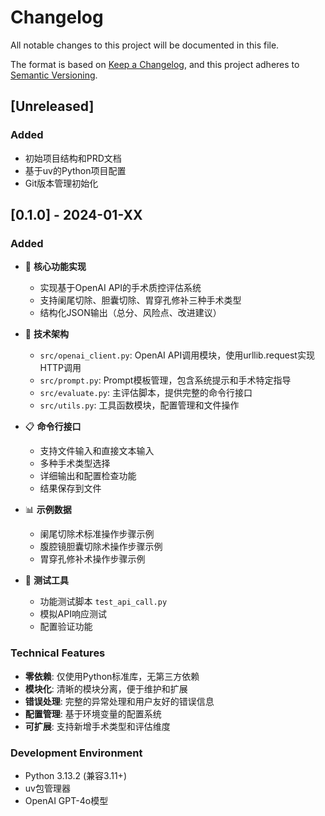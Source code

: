 # Changelog

All notable changes to this project will be documented in this file.

The format is based on [Keep a Changelog](https://keepachangelog.com/en/1.0.0/),
and this project adheres to [Semantic Versioning](https://semver.org/spec/v2.0.0.html).

## [Unreleased]

### Added
- 初始项目结构和PRD文档
- 基于uv的Python项目配置
- Git版本管理初始化

## [0.1.0] - 2024-01-XX

### Added
- 🎯 **核心功能实现**
  - 实现基于OpenAI API的手术质控评估系统
  - 支持阑尾切除、胆囊切除、胃穿孔修补三种手术类型
  - 结构化JSON输出（总分、风险点、改进建议）
  
- 🔧 **技术架构**
  - `src/openai_client.py`: OpenAI API调用模块，使用urllib.request实现HTTP调用
  - `src/prompt.py`: Prompt模板管理，包含系统提示和手术特定指导
  - `src/evaluate.py`: 主评估脚本，提供完整的命令行接口
  - `src/utils.py`: 工具函数模块，配置管理和文件操作
  
- 📋 **命令行接口**
  - 支持文件输入和直接文本输入
  - 多种手术类型选择
  - 详细输出和配置检查功能
  - 结果保存到文件
  
- 📊 **示例数据**
  - 阑尾切除术标准操作步骤示例
  - 腹腔镜胆囊切除术操作步骤示例  
  - 胃穿孔修补术操作步骤示例
  
- 🧪 **测试工具**
  - 功能测试脚本 `test_api_call.py`
  - 模拟API响应测试
  - 配置验证功能

### Technical Features  
- **零依赖**: 仅使用Python标准库，无第三方依赖
- **模块化**: 清晰的模块分离，便于维护和扩展
- **错误处理**: 完整的异常处理和用户友好的错误信息
- **配置管理**: 基于环境变量的配置系统
- **可扩展**: 支持新增手术类型和评估维度

### Development Environment
- Python 3.13.2 (兼容3.11+)
- uv包管理器
- OpenAI GPT-4o模型 